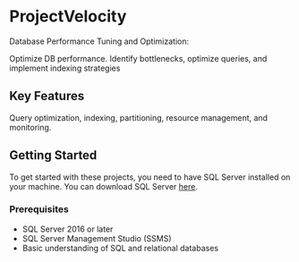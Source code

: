 # ProjectVelocity

Database Performance Tuning and Optimization:

Optimize DB performance. Identify bottlenecks, optimize queries, and implement indexing strategies

## Key Features

Query optimization, indexing, partitioning, resource management, and monitoring.

## Getting Started

To get started with these projects, you need to have SQL Server installed on your machine. You can download SQL Server [here](https://www.microsoft.com/en-us/sql-server/sql-server-downloads).

### Prerequisites

- SQL Server 2016 or later
- SQL Server Management Studio (SSMS)
- Basic understanding of SQL and relational databases

